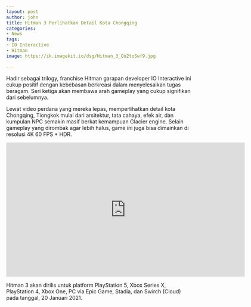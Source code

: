 ```yaml
---
layout: post
author: john
title: Hitman 3 Perlihatkan Detail Kota Chongqing
categories:
- News
tags:
- IO Interactive
- Hitman
image: https://ik.imagekit.io/dsg/Hitman_3_Qu2toSwf9.jpg

---
```

Hadir sebagai trilogy, franchise Hitman garapan developer IO Interactive ini cukup positif dengan kebebasan berkreasi dalam menyelesaikan tugas beragam. Seri ketiga akan membawa arah gameplay yang cukup signifikan dari sebelumnya.

Lewat video perdana yang mereka lepas, memperlihatkan detail kota Chongqing, Tiongkok mulai dari arsitektur, tata cahaya, efek air, dan kumpulan NPC semakin masif berkat kemampuan Glacier engine. Selain gameplay yang dirombak agar lebih halus, game ini juga bisa dimainkan di resolusi 4K 60 FPS + HDR. 

<div class="embed"><iframe width="640" height="360" src="https://www.youtube.com/embed/NK0e181Cgy0" frameborder="0" allow="accelerometer; autoplay; clipboard-write; encrypted-media; gyroscope; picture-in-picture" allowfullscreen></iframe></div>

Hitman 3 akan dirilis untuk platform PlayStation 5, Xbox Series X, PlayStation 4, Xbox One, PC via Epic Game, Stadia, dan Swirch (Cloud) pada tanggal, 20 Januari 2021.